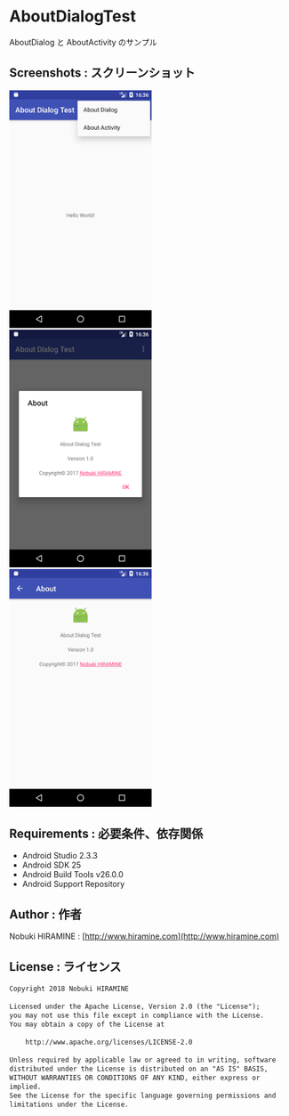 # AboutDialogTest
AboutDialog と AboutActivity のサンプル

## Screenshots : スクリーンショット
<img src="images/Screenshot_01.png" width="256" alt="Screenshot"/> <img src="images/Screenshot_02.png" width="256" alt="Screenshot"/> <img src="images/Screenshot_03.png" width="256" alt="Screenshot"/>

## Requirements : 必要条件、依存関係
- Android Studio 2.3.3
- Android SDK 25
- Android Build Tools v26.0.0
- Android Support Repository

## Author : 作者
Nobuki HIRAMINE : [http://www.hiramine.com](http://www.hiramine.com)

## License : ライセンス
```
Copyright 2018 Nobuki HIRAMINE

Licensed under the Apache License, Version 2.0 (the "License");
you may not use this file except in compliance with the License.
You may obtain a copy of the License at

    http://www.apache.org/licenses/LICENSE-2.0

Unless required by applicable law or agreed to in writing, software
distributed under the License is distributed on an "AS IS" BASIS,
WITHOUT WARRANTIES OR CONDITIONS OF ANY KIND, either express or implied.
See the License for the specific language governing permissions and
limitations under the License.
```
